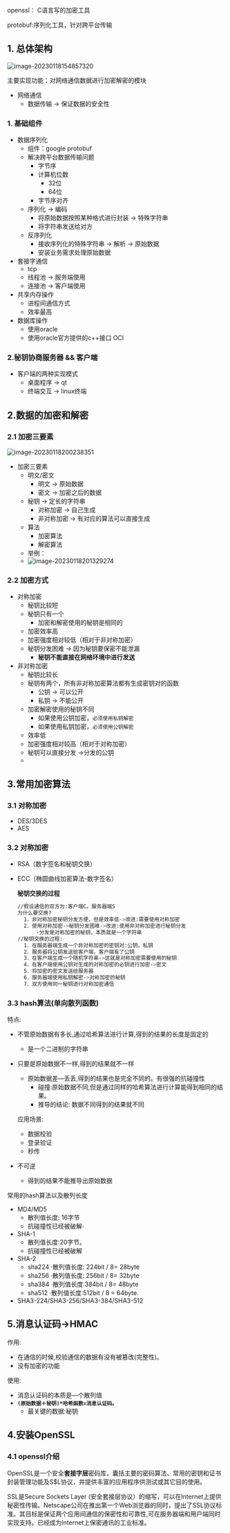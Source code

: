 

openssl： C语言写的加密工具

protobuf:序列化工具，针对跨平台传输

## 1. 总体架构

![image-20230118154857320](C:\Users\pengyang\AppData\Roaming\Typora\typora-user-images\image-20230118154857320.png)

主要实现功能：对网络通信数据进行加密解密的模块

- 网络通信
  - 数据传输 -> 保证数据的安全性

### 1. 基础组件

- 数据序列化
  - 组件：google protobuf
  - 解决跨平台数据传输问题
    - 字节序
    - 计算机位数
      - 32位
      - 64位
    - 字节序对齐
  - 序列化 -> 编码
    - 将原始数据按照某种格式进行封装 -> 特殊字符串
    - 将字符串发送给对方
  - 反序列化
    - 接收序列化的特殊字符串 -> 解析 -> 原始数据
    - 安装业务需求处理原始数据
- 套接字通信
  - tcp
  - 线程池 -> 服务端使用
  - 连接池 -> 客户端使用
- 共享内存操作
  - 进程间通信方式
  - 效率最高
- 数据库操作
  - 使用oracle
  - 使用oracle官方提供的c++接口 OCI

### 2.秘钥协商服务器 && 客户端

- 客户端的两种实现模式
  - 桌面程序 -> qt
  - 终端交互 -> linux终端

## 2.数据的加密和解密

### 2.1 加密三要素

![image-20230118200238351](C:\Users\pengyang\AppData\Roaming\Typora\typora-user-images\image-20230118200238351.png)

- 加密三要素
  - 明文/密文
    - 明文 -> 原始数据
    - 密文 -> 加密之后的数据
  - 秘钥 -> 定长的字符串
    - 对称加密 -> 自己生成
    - 非对称加密 -> 有对应的算法可以直接生成
  - 算法
    - 加密算法
    - 解密算法
  - 举例：
  - ![image-20230118201329274](C:\Users\pengyang\AppData\Roaming\Typora\typora-user-images\image-20230118201329274.png)

### 2.2 加密方式

- 对称加密
  - 秘钥比较短
  - 秘钥只有一个
    - 加密和解密使用的秘钥是相同的
  - 加密效率高
  - 加密强度相对较低（相对于非对称加密）
  - 秘钥分发困难 -> 因为秘钥要保密不能泄漏
    - **秘钥不能直接在网络环境中进行发送**
- 非对称加密
  - 秘钥比较长
  - 秘钥有两个，所有非对称加密算法都有生成密钥对的函数
    - 公钥 -> 可以公开
    - 私钥 -> 不能公开
  - 加密解密使用的秘钥不同
    - 如果使用公钥加密，`必须使用私钥解密`
    - 如果使用私钥加密，`必须使用公钥解密`
  - 效率低
  - 加密强度相对较高（相对于对称加密）
  - 秘钥可以直接分发 ->分发的公钥
  - 

## 3.常用加密算法

### 3.1 对称加密

- DES/3DES
- AES

### 3.2 对称加密

- RSA（数字签名和秘钥交换）

- ECC（椭圆曲线加密算法-数字签名）

  

  **秘钥交换的过程**

  ```bash
  //假设通信的双方为:客户端C。服务器端S
  为什么要交换?
  	1．非对称加密秘钥分发方便，但是效率低->改进:需要使用对称加密
  	2．使用对称加密->秘钥分发困难->改进:使用非对称加密进行秘钥分发
  		-分发是对称加密的秘钥，本质就是一个字符串
  //秘钥交换的过程:
  	1．在服务器端生成一个非对称加密的密钥对:公钥，私钥
  	2．服务器将公钥发送给客户端，客户端有了公钥
  	3．在客户端生成一个随机字符串->这就是对称加密需要使用的秘钥
  	4．在客户端使用公钥对生成的对称加密的必钥进行加密->密文
  	5．将加密的密文发送给服务器
  	6．服务器端使用私钥解密->对称加密的秘钥
  	7．双方使用同一秘钥进行对称加密通信
  
  ```

  

### 3.3 hash算法(单向散列函数)

特点:

- 不管原始数据有多长,通过哈希算法进行计算,得到的结果的长度是固定的

  - 是一个二进制的字符串

- 只要是原始数据不一样,得到的结果就不一样

  - 原始数据差—丢丢,得到的结果也是完全不同的。有很强的抗碰撞性
    - 碰撞:原始数据不同,但是通过同样的哈希算法进行计算能得到相同的结果。
    - 推导的结论:
      数据不同得到的结果就不同

  应用场景:

  - 数据校验
  - 登录验证
  - 秒传

- 不可逆

  - 得到的结果不能推导出原始数据



常用的hash算法以及散列长度

- MD4/MD5
  - 散列值长度: 16字节
  - 抗碰撞性已经被破解·
- SHA-1
  - 散列值长度:20字节。
  - 抗碰撞性已经被破解
- SHA-2
  - sha224
    ·散列值长度: 224bit / 8= 28byte
  - sha256
    ·散列值长度: 256bit / 8= 32byte
  - sha384
    ·散列值长度:384bit / 8= 48byte
  - sha512
    ·散列值长度:512bit / 8 = 64byte. 
- SHA3-224/SHA3-256/SHA3-384/SHA3-512

## 5.消息认证码->HMAC

作用:

- 在通信的时候,校验通信的数据有没有被篡改(完整性)。
- 没有加密的功能

使用:

- 消息认证码的本质是—个散列值
- **`(原始数据＋秘钥)*哈希函数=消息认证码。`**
  - 最关键的数据:秘钥

## 4.安装OpenSSL

### 4.1 openssl介绍

OpenSSL是一个安全**套接字层**密码库，囊括主要的密码算法、常用的密钥和证书封装管理功能及S$L协议，并提供丰富的应用程序供测试或其它目的使用。

SSL是Secure Sockets Layer (安全套接层协议）的缩写，可以在Internet上提供秘密性传输。Netscape公司在推出第一个Web浏览器的同时，提出了SSL协议标准。其目标是保证两个应用间通信的保密性和可靠性,可在服务器端和用户端同时实现支持。已经成为Internet上保密通讯的工业标准。